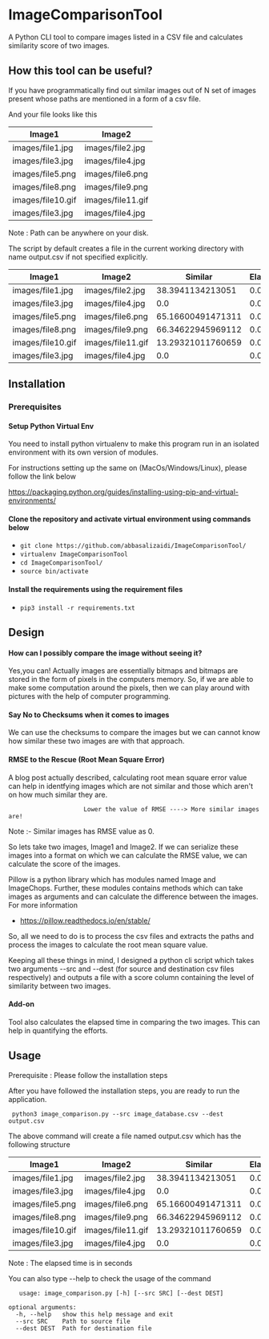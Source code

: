 # ImageComparisonTool

A Python CLI tool to compare images listed in a CSV file and calculates similarity score of two images.

## How this tool can be useful?

If you have programmatically find out similar images out of N set of images present whose paths are mentioned in a form of a csv file.

And your file looks like this

|  Image1           | Image2            |
|-------------------|-------------------|
| images/file1.jpg  | images/file2.jpg  |
| images/file3.jpg  | images/file4.jpg  |
| images/file5.png  | images/file6.png  |
| images/file8.png  | images/file9.png  |
| images/file10.gif | images/file11.gif |
| images/file3.jpg  | images/file4.jpg  |

Note : Path can be anywhere on your disk.

The script by default creates a file in the current working directory with name output.csv if not specified explicitly.

| Image1            | Image2            | Similar           | Elapsed |
|-------------------|-------------------|-------------------|---------|
| images/file1.jpg  | images/file2.jpg  | 38.3941134213051  | 0.019   |
| images/file3.jpg  | images/file4.jpg  | 0.0               | 0.0439  |
| images/file5.png  | images/file6.png  | 65.16600491471311 | 0.0843  |
| images/file8.png  | images/file9.png  | 66.34622945969112 | 0.0731  |
| images/file10.gif | images/file11.gif | 13.29321011760659 | 0.0007  |
| images/file3.jpg  | images/file4.jpg  | 0.0               | 0.0445  |


## Installation

### Prerequisites

#### Setup Python Virtual Env

You need to install python virtualenv to make this program run in an isolated environment with its own version of modules.

For instructions setting up the same on (MacOs/Windows/Linux), please follow the link below

https://packaging.python.org/guides/installing-using-pip-and-virtual-environments/

#### Clone the repository and activate virtual environment using commands below

-  ``` git clone https://github.com/abbasalizaidi/ImageComparisonTool/ ```
-  ``` virtualenv ImageComparisonTool ```
-  ``` cd ImageComparisonTool/ ```
-  ``` source bin/activate ```

#### Install the requirements using the requirement files
-  ``` pip3 install -r requirements.txt ```

## Design 

#### How can I possibly compare the image without seeing it?

Yes,you can! Actually images are essentially bitmaps and bitmaps are stored in the form of pixels in the computers memory. So, if we are able to make some computation around the pixels, then we can play around with pictures with the help of computer programming.

#### Say No to Checksums when it comes to images
We can use the checksums to compare the images but we can cannot know how similar these two images are with that approach.

#### RMSE to the Rescue (Root Mean Square Error)

A blog post actually described, calculating root mean square error value can help in identfying images which are not similar and those which aren't on how much similar they are.

                         Lower the value of RMSE ----> More similar images are!

Note :- Similar images has RMSE value as 0.

So lets take two images, Image1 and Image2. If we can serialize these images into a format on which we can calculate the RMSE value, we can calculate the score of the images.

Pillow is a python library which has modules named Image and ImageChops. Further, these modules contains methods which can take images as arguments and can calculate the difference between the images. For more information 
  
  - https://pillow.readthedocs.io/en/stable/

So, all we need to do is to process the csv files and extracts the paths and process the images to calculate the root mean square value.

Keeping all these things in mind, I designed a python cli script which takes two arguments --src and --dest (for source and destination csv files respectively) and outputs a file with a score column containing the level of similarity between two images.

#### Add-on
Tool also calculates the elapsed time in comparing the two images. This can help in quantifying the efforts.

## Usage

Prerequisite : Please follow the installation steps

After you have followed the installation steps, you are ready to run the application.

``` python3 image_comparison.py --src image_database.csv --dest output.csv```

The above command will create a file named output.csv which has the following structure

| Image1            | Image2            | Similar           | Elapsed |
|-------------------|-------------------|-------------------|---------|
| images/file1.jpg  | images/file2.jpg  | 38.3941134213051  | 0.019   |
| images/file3.jpg  | images/file4.jpg  | 0.0               | 0.0439  |
| images/file5.png  | images/file6.png  | 65.16600491471311 | 0.0843  |
| images/file8.png  | images/file9.png  | 66.34622945969112 | 0.0731  |
| images/file10.gif | images/file11.gif | 13.29321011760659 | 0.0007  |
| images/file3.jpg  | images/file4.jpg  | 0.0               | 0.0445  |

Note : The elapsed time is in seconds

You can also type --help to check the usage of the command

```python3 image_comparison.py --help
   usage: image_comparison.py [-h] [--src SRC] [--dest DEST]

optional arguments:
  -h, --help   show this help message and exit
  --src SRC    Path to source file
  --dest DEST  Path for destination file
```






